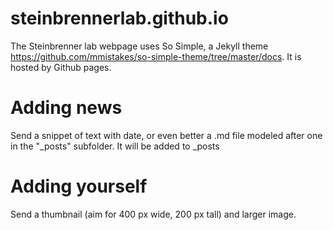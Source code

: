 # steinbrennerlab.github.io
The Steinbrenner lab webpage uses So Simple, a Jekyll theme https://github.com/mmistakes/so-simple-theme/tree/master/docs.  It is hosted by Github pages.

# Adding news
Send a snippet of text with date, or even better a .md file modeled after one in the "_posts" subfolder.  It will be added to _posts

# Adding yourself
Send a thumbnail (aim for 400 px wide, 200 px tall) and larger image.

